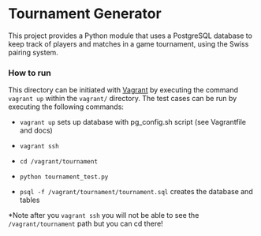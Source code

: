 # Tournament Generator
This project provides a Python module that uses a PostgreSQL database to keep
track of players and matches in a game tournament, using the Swiss pairing
system.

### How to run

This directory can be initiated with [Vagrant](https://www.vagrantup.com/)
by executing the command `vagrant up` within the `vagrant/` directory.  The
test cases can be run by executing the following commands:

- `vagrant up` sets up database with pg_config.sh script (see Vagrantfile and docs)
- `vagrant ssh`
- `cd /vagrant/tournament`
- `python tournament_test.py`

- `psql -f /vagrant/tournament/tournament.sql` creates the database and tables

*Note after you `vagrant ssh` you will not be able to see the
`/vagrant/tournament` path but you can cd there!
